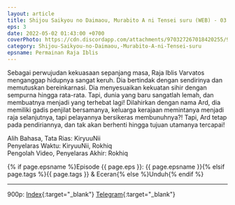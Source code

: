 ```yaml
---
layout: article
title: Shijou Saikyou no Daimaou, Murabito A ni Tensei suru (WEB) - 03
eps: 3
date: 2022-05-02 01:43:00 +0700
coverPhoto: https://cdn.discordapp.com/attachments/970327267018420255/970393186012901476/mpv-shot0006.jpg
category: Shijou-Saikyou-no-Daimaou,-Murabito-A-ni-Tensei-suru
epsname: Permainan Raja Iblis
---
```


Sebagai perwujudan kekuasaan sepanjang masa, Raja Iblis Varvatos menganggap hidupnya sangat keruh. Dia bertindak dengan sendirinya dan memutuskan bereinkarnasi. Dia menyesuaikan kekuatan sihir dengan sempurna hingga rata-rata. Tapi, dunia yang baru sangatlah lemah, dan membuatnya menjadi yang terhebat lagi! Dilahirkan dengan nama Ard, dia memiliki gadis penjilat bersamanya, keluarga kerajaan memintanya menjadi raja selanjutnya, tapi pelayannya bersikeras membunuhnya?! Tapi, Ard tetap pada pendiriannya, dan tak akan berhenti hingga tujuan utamanya tercapai!


Alih Bahasa, Tata Rias: KiryuuNii
<br>
Penyelaras Waktu: KiryuuNii, Rokhiq
<br>
Pengolah Video, Penyelaras Akhir: Rokhiq

{% if page.epsname %}Episode {{ page.eps }}: {{ page.epsname }}{% elsif page.tags %}{{ page.tags }} & Eceran{% else %}Unduh{% endif %}

---
900p: [Index](https://proyek.a-1ddl.workers.dev/0:/Musim%20Semi%202022/%5BWEB%5D/%5BA-1%5D%20Shijou%20Saikyou%20no%20Daimaou,%20Murabito%20A%20ni%20Tensei%20suru%20%5BWEB%5D%5Bx265%20900p%5D%5BAAC%5D/%5BA-1%5D%20Shijou%20Saikyou%20no%20Daimaou,%20Murabito%20A%20ni%20Tensei%20suru%20-%2003%20%5BWEB%5D%5Bx264%20900p%5D%5BAAC%5D%5B8089F40F%5D.mkv){:target="_blank"} [Telegram](https://t.me/a1fansubweeklies/77){:target="_blank"}

